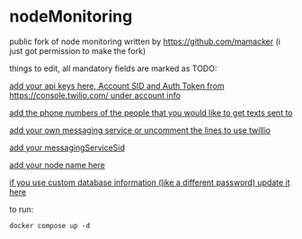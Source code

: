 # nodeMonitoring
public fork of node monitoring written by https://github.com/mamacker (i just got permission to make the fork)



things to edit, all mandatory fields are marked as TODO:

[add your api keys here, Account SID and Auth Token from https://console.twilio.com/ under account info](https://github.com/maxbrand99/nodeMonitoring/blob/main/index.js#L6)

[add the phone numbers of the people that you would like to get texts sent to](https://github.com/maxbrand99/nodeMonitoring/blob/main/index.js#L9)

[add your own messaging service or uncomment the lines to use twillio](https://github.com/maxbrand99/nodeMonitoring/blob/main/index.js#L15)

[add your messagingServiceSid](https://github.com/maxbrand99/nodeMonitoring/blob/main/index.js#L15)

[add your node name here](https://github.com/maxbrand99/nodeMonitoring/blob/main/index.js#L23)

[if you use custom database information (like a different password) update it here](https://github.com/maxbrand99/nodeMonitoring/blob/main/index.js#L58)


to run:
```
docker compose up -d
```
